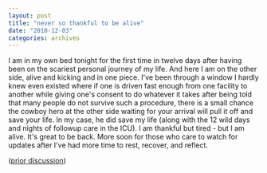 ```yaml
---
layout: post
title: "never so thankful to be alive"
date: "2010-12-03"
categories: archives
---
```

I am in my own bed tonight for the first time in twelve days after having been on the scariest personal journey of my life. And here I am on the other side, alive and kicking and in one piece. I've been through a window I hardly knew even existed where if one is driven fast enough from one facility to another while giving one's consent to do whatever it takes after being told that many people do not survive such a procedure, there is a small chance the cowboy hero at the other side waiting for your arrival will pull it off and save your life. In my case, he did save my life (along with the 12 wild days and nights of followup care in the ICU). I am thankful but tired - but I am alive. It's great to be back. More soon for those who care to watch for updates after I've had more time to rest, recover, and reflect.

([prior discussion](https://disqus.com/home/discussion/jenettsimplypersonal/jenettsimplypersonal_never_so_thankful_to_be_alive/))

